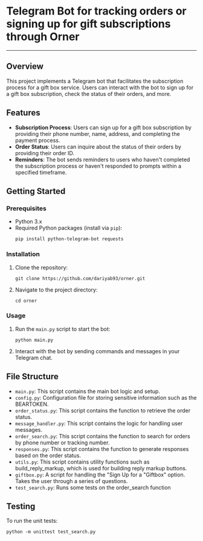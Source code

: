# Telegram Bot for tracking orders or signing up for gift subscriptions through Orner 
---

## Overview
This project implements a Telegram bot that facilitates the subscription process for a gift box service. Users can interact with the bot to sign up for a gift box subscription, check the status of their orders, and more.

## Features
- **Subscription Process**: Users can sign up for a gift box subscription by providing their phone number, name, address, and completing the payment process.
- **Order Status**: Users can inquire about the status of their orders by providing their order ID.
- **Reminders**: The bot sends reminders to users who haven't completed the subscription process or haven't responded to prompts within a specified timeframe.

## Getting Started
### Prerequisites
- Python 3.x
- Required Python packages (install via `pip`):
  ```
  pip install python-telegram-bot requests
  ```

### Installation
1. Clone the repository:
   ```
   git clone https://github.com/dariyab93/orner.git
   ```
2. Navigate to the project directory:
   ```
   cd orner
   ```
   
### Usage
1. Run the `main.py` script to start the bot:
   ```
   python main.py
   ```
2. Interact with the bot by sending commands and messages in your Telegram chat.

## File Structure
- `main.py`: This script contains the main bot logic and setup.
- `config.py`: Configuration file for storing sensitive information such as the BEARTOKEN.
- `order_status.py`: This script contains the function to retrieve the order status.
- `message_handler.py`: This script contains the logic for handling user messages.
- `order_search.py`: This script contains the function to search for orders by phone number or tracking number.
- `responses.py`: This script contains the function to generate responses based on the order status.
- `utils.py`: This script contains utility functions such as build_reply_markup, which is used for building reply markup buttons.
- `giftbox.py`: A script for handling the "Sign Up for a "Giftbox" option. Takes the user through a series of questions.
- `test_search.py`: Runs some tests on the order_search function 
 

## Testing
To run the unit tests:
```
python -m unittest test_search.py
```

